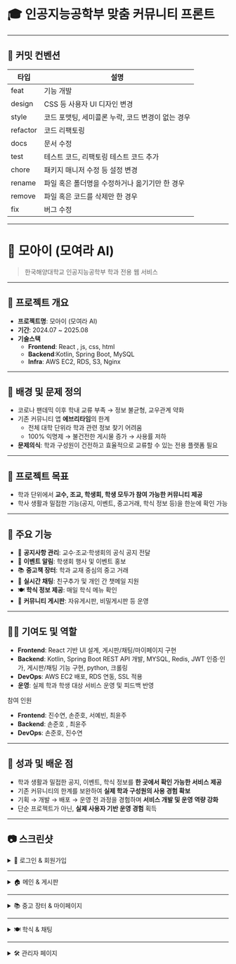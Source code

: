 # 🎓 인공지능공학부 맞춤 커뮤니티 프론트

---

## 📝 커밋 컨벤션
| 타입 | 설명 |
|------|------|
| feat | 기능 개발 |
| design | CSS 등 사용자 UI 디자인 변경 |
| style | 코드 포맷팅, 세미콜론 누락, 코드 변경이 없는 경우 |
| refactor | 코드 리팩토링 |
| docs | 문서 수정 |
| test | 테스트 코드, 리팩토링 테스트 코드 추가 |
| chore | 패키지 매니저 수정 등 설정 변경 |
| rename | 파일 혹은 폴더명을 수정하거나 옮기기만 한 경우 |
| remove | 파일 혹은 코드를 삭제만 한 경우 |
| fix | 버그 수정 |

---

# 🗿 모아이 (모여라 AI)

> 한국해양대학교 인공지능공학부 학과 전용 웹 서비스  

---

## 📌 프로젝트 개요
- **프로젝트명**: 모아이 (모여라 AI)  
- **기간**: 2024.07 ~ 2025.08  
- **기술스택**  
  - **Frontend**: React , js, css, html   
  - **Backend**:Kotlin, Spring Boot, MySQL  
  - **Infra**: AWS EC2, RDS, S3, Nginx  

---

## 🧐 배경 및 문제 정의
- 코로나 팬데믹 이후 학내 교류 부족 → 정보 불균형, 교우관계 약화  
- 기존 커뮤니티 앱 **에브리타임**의 한계  
  - 전체 대학 단위라 학과 관련 정보 찾기 어려움  
  - 100% 익명제 → 불건전한 게시물 증가 → 사용률 저하  
- **문제의식**: 학과 구성원이 건전하고 효율적으로 교류할 수 있는 전용 플랫폼 필요  

---

## 🎯 프로젝트 목표
- 학과 단위에서 **교수, 조교, 학생회, 학생 모두가 참여 가능한 커뮤니티 제공**  
- 학사 생활과 밀접한 기능(공지, 이벤트, 중고거래, 학식 정보 등)을 한눈에 확인 가능  

---

## 🔑 주요 기능
- 📢 **공지사항 관리**: 교수·조교·학생회의 공식 공지 전달  
- 🎉 **이벤트 알림**: 학생회 행사 및 이벤트 홍보  
- 📚 **중고책 장터**: 학과 교재 중심의 중고 거래  
- 💬 **실시간 채팅**: 친구추가 및 개인 간 챗메일 지원  
- 🍽️ **학식 정보 제공**: 매일 학식 메뉴 확인  
- 📝 **커뮤니티 게시판**: 자유게시판, 비밀게시판 등 운영  

---

## 👩‍💻 기여도 및 역할
- **Frontend**: React 기반 UI 설계, 게시판/채팅/마이페이지 구현  
- **Backend**: Kotlin,  Spring Boot REST API 개발, MYSQL, Redis, JWT 인증·인가, 게시판/채팅 기능 구현, python, 크롤링
- **DevOps**: AWS EC2 배포, RDS 연동,  SSL 적용  
- **운영**: 실제 학과 학생 대상 서비스 운영 및 피드백 반영  

참여 인원  
- **Frontend**: 진수연, 손준호, 서예빈, 최윤주  
- **Backend**: 손준호 , 최윤주
- **DevOps**: 손준호, 진수연  

---

## 🚀 성과 및 배운 점
- 학과 생활과 밀접한 공지, 이벤트, 학식 정보를 **한 곳에서 확인 가능한 서비스 제공**  
- 기존 커뮤니티의 한계를 보완하여 **실제 학과 구성원의 사용 경험 확보**  
- 기획 → 개발 → 배포 → 운영 전 과정을 경험하며 **서비스 개발 및 운영 역량 강화**  
- 단순 프로젝트가 아닌, **실제 사용자 기반 운영 경험** 획득  

---

## 📷 스크린샷

<details>
<summary>🔐 로그인 & 회원가입</summary>

**로그인 화면**  
<img width="600" src="https://github.com/user-attachments/assets/25bc31d0-255f-4b97-aa54-fab97fcae0aa" />

**회원가입 & 비밀번호 찾기**  
<p align="center">
  <img width="300" src="https://github.com/user-attachments/assets/5107f161-c3e8-4181-8188-eced95d01a55" />
  <img width="300" src="https://github.com/user-attachments/assets/0add6d8f-bf2e-406c-b78c-0737c3a91f7b" />
</p>

</details>

---

<details>
<summary>🏠 메인 & 게시판</summary>

**메인 화면**  
<img width="800" src="https://github.com/user-attachments/assets/72a0b683-7600-4045-a22a-103d732f0515" />

**공지사항**  
<img width="800" src="https://github.com/user-attachments/assets/3b109c43-1c7e-47f9-a449-575a16e2ef4b" />

**커뮤니티 게시판**  
<img width="800" src="https://github.com/user-attachments/assets/3ef17765-2b56-438e-adc3-dd2bdb513d7c" />

</details>

---

<details>
<summary>📚 중고 장터 & 마이페이지</summary>

**중고 장터**  
<img width="800" src="https://github.com/user-attachments/assets/f134f226-5cc1-4c15-9245-28b94f72efdb" />

**마이페이지**  
<img width="800" src="https://github.com/user-attachments/assets/092a46f3-b5e9-409d-a9f9-27ad9afedeae" />

</details>

---

<details>
<summary>🍽️ 학식 & 채팅</summary>

**학식 정보**  
<img width="400" src="https://github.com/user-attachments/assets/a2cde63b-ed98-4a2a-9c8d-0ce466aab2c6" />

**친구추가 & 챗메일**  
<p align="center">
  <img width="400" src="https://github.com/user-attachments/assets/6fa0484d-4b4b-452b-b804-0bb28032dc56" />
  <img width="500" src="https://github.com/user-attachments/assets/9962203e-17a4-4662-92b7-404e65546fa4" />
</p>

</details>

---

<details>
<summary>🛠 관리자 페이지</summary>

**회원 관리**  
<img width="800" src="https://github.com/user-attachments/assets/39df2b3e-9c0e-437c-911b-9400246fda86" />

**문의 관리**  
<img width="800" src="https://github.com/user-attachments/assets/78392369-bcd9-4b37-b024-6ed31bc44094" />

</details>
